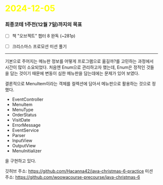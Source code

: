 # <span style="color:yellow">2024-12-05</span>
### 최종코테 1주전(12월 7일)까지의 목표
- [ ] 책 "오브젝트" 챕터 8 완독 (~281p)
- [ ] 크리스마스 프로모션 미션 풀기


- - -

기본으로 주어지는 메뉴판 정보를 어떻게 프로그램으로 옮길까?를 고민하는 과정에서 시간이 많이 소요되었다.
처음엔 Enum으로 관리하고자 했는데, Enum은 정적인 것들을 담는 것이기 때문에 변동이 심한 메뉴판을 담는데에는 문제가 있어 보였다.

결론적으로 MenuItem이라는 객체를 컬렉션에 담아서 메뉴판으로 활용하는 것으로 정했다.

- EventController
- MenuItem
- MenuType
- OrderStatus
- VisitDate
- ErrorMessage
- EventService
- Parser
- InputView
- OutputView
- MenuInitializer

을 구현하고 있다.


깃허브 주소: https://github.com/Hacanna42/java-christmas-6-practice
미션 주소: https://github.com/woowacourse-precourse/java-christmas-6

